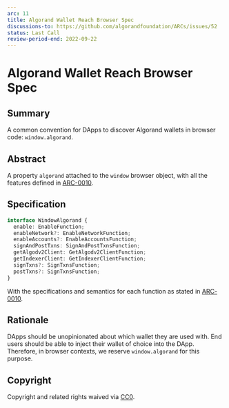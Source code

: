 ```yaml
---
arc: 11
title: Algorand Wallet Reach Browser Spec
discussions-to: https://github.com/algorandfoundation/ARCs/issues/52
status: Last Call
review-period-end: 2022-09-22
---
```


# Algorand Wallet Reach Browser Spec

## Summary

A common convention for DApps to discover Algorand wallets in browser code: `window.algorand`.

## Abstract

A property `algorand` attached to the `window` browser object, with all the features defined in [ARC-0010](arc-0010.md#specification).

## Specification

```ts
interface WindowAlgorand {
  enable: EnableFunction;
  enableNetwork?: EnableNetworkFunction;
  enableAccounts?: EnableAccountsFunction;
  signAndPostTxns: SignAndPostTxnsFunction;
  getAlgodv2Client: GetAlgodv2ClientFunction;
  getIndexerClient: GetIndexerClientFunction;
  signTxns?: SignTxnsFunction;
  postTxns?: SignTxnsFunction;
}
```

With the specifications and semantics for each function as stated in [ARC-0010](arc-0010.md#specification).

## Rationale

DApps should be unopinionated about which wallet they are used with. End users should be able to inject their wallet of choice into the DApp. Therefore, in browser contexts, we reserve `window.algorand` for this purpose.

## Copyright

Copyright and related rights waived via [CC0](https://creativecommons.org/publicdomain/zero/1.0/).

